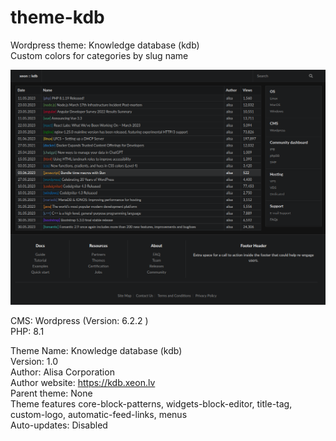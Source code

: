 # theme-kdb
Wordpress theme: Knowledge database (kdb)  
Custom colors for categories by slug name

![Screenshot](screenshot.png)

CMS: Wordpress (Version:	6.2.2  )  
PHP: 8.1  

Theme Name:	Knowledge database (kdb)  
Version:	1.0  
Author:	Alisa Corporation  
Author website:	https://kdb.xeon.lv  
Parent theme:	None  
Theme features	core-block-patterns, widgets-block-editor, title-tag, custom-logo, automatic-feed-links, menus  
Auto-updates:	Disabled  
